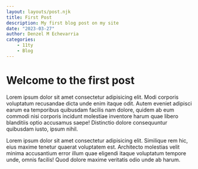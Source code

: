 ```yaml
---
layout: layouts/post.njk
title: First Post
description: My first blog post on my site
date: "2023-03-27"
author: Denzel M Echevarria
categories:
    - 11ty
    - Blog
---
```

# Welcome to the first post
Lorem ipsum dolor sit amet consectetur adipisicing elit. Modi corporis voluptatum recusandae dicta unde enim itaque odit. Autem eveniet adipisci earum ea temporibus quibusdam facilis nam dolore, quidem ab eum commodi nisi corporis incidunt molestiae inventore harum quae libero blanditiis optio accusamus saepe! Distinctio dolore consequuntur quibusdam iusto, ipsum nihil.

Lorem ipsum dolor sit amet consectetur adipisicing elit. Similique rem hic, eius maxime tenetur quaerat voluptatem est. Architecto molestias velit minima accusantium error illum quae eligendi itaque voluptatum tempore unde, omnis facilis! Quod dolore maxime veritatis odio unde ab harum.

